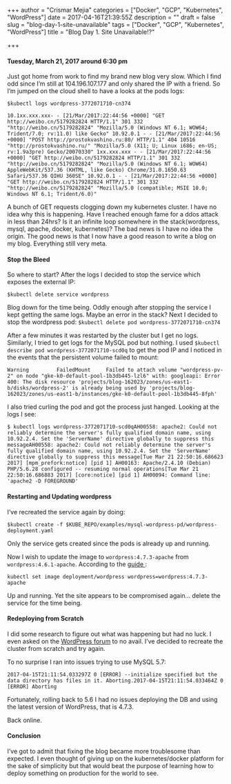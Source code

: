 +++
author = "Crismar Mejia"
categories = ["Docker", "GCP", "Kubernetes", "WordPress"]
date = 2017-04-16T21:39:55Z
description = ""
draft = false
slug = "blog-day-1-site-unavailable"
tags = ["Docker", "GCP", "Kubernetes", "WordPress"]
title = "Blog Day 1. Site Unavailable!?"

+++


#### Tuesday, March 21, 2017 around 6:30 pm

Just got home from work to find my brand new blog very slow. Which I find odd since I’m still at 104.196.107.177 and only shared the IP with a friend. So I’m jumped on the cloud shell to have a looks at the pods logs:

`$kubectl logs wordpress-3772071710-cn374`

```
10.1xx.xxx.xxx- - [21/Mar/2017:22:44:56 +0000] "GET http://weibo.cn/5179282824 HTTP/1.1" 301 332 "http://weibo.cn/5179282824" "Mozilla/5.0 (Windows NT 6.1; WOW64; Trident/7.0; rv:11.0) like Gecko" 10.92.0.1 - - [21/Mar/2017:22:44:56 +0000] "POST http://prostokvashino.ru:80/ HTTP/1.1" 404 10516 "http://prostokvashino.ru/" "Mozilla/5.0 (X11; U; Linux i686; en-US; rv:1.9a3pre) Gecko/20070330" 1xx.xxx.xxx - - [21/Mar/2017:22:44:56 +0000] "GET http://weibo.cn/5179282824 HTTP/1.1" 301 332 "http://weibo.cn/5179282824" "Mozilla/5.0 (Windows NT 6.1; WOW64) AppleWebKit/537.36 (KHTML, like Gecko) Chrome/31.0.1650.63 Safari/537.36 QIHU 360SE" 10.92.0.1 - - [21/Mar/2017:22:44:56 +0000] "GET http://weibo.cn/5179282824 HTTP/1.1" 301 332 "http://weibo.cn/5179282824" "Mozilla/5.0 (compatible; MSIE 10.0; Windows NT 6.1; Trident/6.0)"
```

A bunch of GET requests clogging down my kubernetes cluster. I have no idea why this is happening. Have I reached enough fame for a ddos attack in less than 24hrs? Is it an infinite loop somewhere in the stack(wordpress, mysql, apache, docker, kubernetes)? The bad news is I have no idea the origin. The good news is that I now have a good reason to write a blog on my blog. Everything still very meta.

#### Stop the Bleed

So where to start? After the logs I decided to stop the service which exposes the external IP:

`$kubectl delete service wordpress`

Blog down for the time being. Oddly enough after stopping the service I kept getting the same logs. Maybe an error in the stack? Next I decided to stop the wordpress pod: `$kubectl delete pod wordpress-3772071710-cn374`

After a few minutes it was restarted by the cluster but I get no logs. Similarly, I tried to get logs for the MySQL pod but nothing. I used `$kubectl describe pod wordpress-3772071710-scd0q` to get the pod IP and I noticed in the events that the persistent volume failed to mount:

```Warning         FailedMount     Failed to attach volume "wordpress-pv-2" on node "gke-k0-default-pool-1b3db445-lzl6" with: googleapi: Error 400: The disk resource 'projects/blog-162023/zones/us-east1-b/disks/wordpress-2' is already being used by 'projects/blog-162023/zones/us-east1-b/instances/gke-k0-default-pool-1b3db445-8fph'```

I also tried curling the pod and got the process just hanged. Looking at the logs I see:

```$ kubectl logs wordpress-3772071710-scd0qAH00558: apache2: Could not reliably determine the server's fully qualified domain name, using 10.92.2.4. Set the 'ServerName' directive globally to suppress this messageAH00558: apache2: Could not reliably determine the server's fully qualified domain name, using 10.92.2.4. Set the 'ServerName' directive globally to suppress this message[Tue Mar 21 22:50:16.686623 2017] [mpm_prefork:notice] [pid 1] AH00163: Apache/2.4.10 (Debian) PHP/5.6.28 configured -- resuming normal operations[Tue Mar 21 22:50:16.686883 2017] [core:notice] [pid 1] AH00094: Command line: 'apache2 -D FOREGROUND'```

#### Restarting and Updating wordpress

I’ve recreated the service again by doing:

`$kubectl create -f $KUBE_REPO/examples/mysql-wordpress-pd/wordpress-deployment.yaml`

Only the service gets created since the pods is already up and running.

Now I wish to update the image to `wordpress:4.7.3-apache` from `wordpress:4.6.1-apache`. According to the [guide ](https://kubernetes.io/docs/concepts/workloads/controllers/deployment/):

`kubectl set image deployment/wordpress wordpress=wordpress:4.7.3-apache`

Up and running. Yet the site appears to be compromised again… delete the service for the time being.


#### Redeploying from Scratch

I did some research to figure out what was happening but had no luck. I even asked on the [WordPress forum](https://wordpress.org/support/topic/fresh-install-using-docker-kubernets-on-google-cloud-looks-compromised/) to no avail. I’ve decided to recreate the cluster from scratch and try again. 

To no surprise I ran into issues trying to use MySQL 5.7: 

```2017-04-15T21:11:54.033297Z 0 [ERROR] --initialize specified but the data directory has files in it. Aborting.2017-04-15T21:11:54.033464Z 0 [ERROR] Aborting```

Fortunately, rolling back to 5.6 I had no issues deploying the DB and using the latest version of WordPress, that is 4.7.3.

Back online.

#### Conclusion

I’ve got to admit that fixing the blog became more troublesome than expected. I even thought of giving up on the kubernetes/docker platform for the sake of simplicity but that would beat the purpose of learning how to deploy something on production for the world to see.



